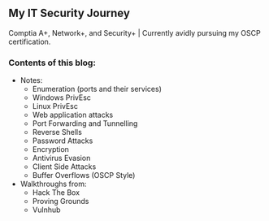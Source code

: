## My IT Security Journey

Comptia A+, Network+, and Security+ | Currently avidly pursuing my OSCP certification.


### Contents of this blog:
- Notes:
  - Enumeration (ports and their services)
  - Windows PrivEsc
  - Linux PrivEsc
  - Web application attacks
  - Port Forwarding and Tunnelling
  - Reverse Shells
  - Password Attacks
  - Encryption
  - Antivirus Evasion
  - Client Side Attacks
  - Buffer Overflows (OSCP Style)
- Walkthroughs from:
  - Hack The Box
  - Proving Grounds
  - Vulnhub

